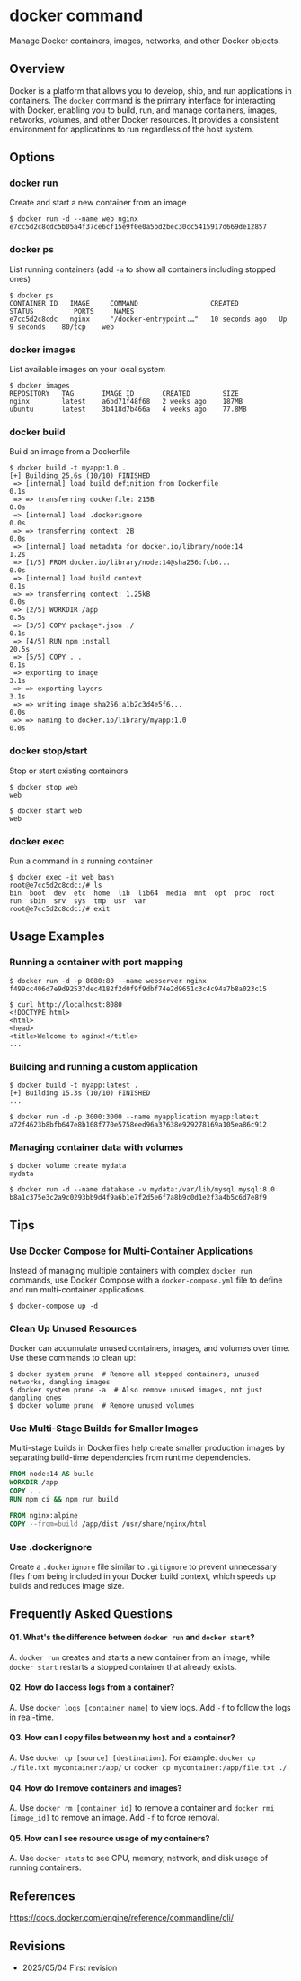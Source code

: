 # docker command

Manage Docker containers, images, networks, and other Docker objects.

## Overview

Docker is a platform that allows you to develop, ship, and run applications in containers. The `docker` command is the primary interface for interacting with Docker, enabling you to build, run, and manage containers, images, networks, volumes, and other Docker resources. It provides a consistent environment for applications to run regardless of the host system.

## Options

### **docker run**

Create and start a new container from an image

```console
$ docker run -d --name web nginx
e7cc5d2c8cdc5b05a4f37ce6cf15e9f0e0a5bd2bec30cc5415917d669de12857
```

### **docker ps**

List running containers (add `-a` to show all containers including stopped ones)

```console
$ docker ps
CONTAINER ID   IMAGE     COMMAND                  CREATED          STATUS          PORTS     NAMES
e7cc5d2c8cdc   nginx     "/docker-entrypoint.…"   10 seconds ago   Up 9 seconds    80/tcp    web
```

### **docker images**

List available images on your local system

```console
$ docker images
REPOSITORY   TAG       IMAGE ID       CREATED        SIZE
nginx        latest    a6bd71f48f68   2 weeks ago    187MB
ubuntu       latest    3b418d7b466a   4 weeks ago    77.8MB
```

### **docker build**

Build an image from a Dockerfile

```console
$ docker build -t myapp:1.0 .
[+] Building 25.6s (10/10) FINISHED
 => [internal] load build definition from Dockerfile                       0.1s
 => => transferring dockerfile: 215B                                       0.0s
 => [internal] load .dockerignore                                          0.0s
 => => transferring context: 2B                                            0.0s
 => [internal] load metadata for docker.io/library/node:14                 1.2s
 => [1/5] FROM docker.io/library/node:14@sha256:fcb6...                    0.0s
 => [internal] load build context                                          0.1s
 => => transferring context: 1.25kB                                        0.0s
 => [2/5] WORKDIR /app                                                     0.5s
 => [3/5] COPY package*.json ./                                            0.1s
 => [4/5] RUN npm install                                                 20.5s
 => [5/5] COPY . .                                                         0.1s
 => exporting to image                                                     3.1s
 => => exporting layers                                                    3.1s
 => => writing image sha256:a1b2c3d4e5f6...                                0.0s
 => => naming to docker.io/library/myapp:1.0                               0.0s
```

### **docker stop/start**

Stop or start existing containers

```console
$ docker stop web
web

$ docker start web
web
```

### **docker exec**

Run a command in a running container

```console
$ docker exec -it web bash
root@e7cc5d2c8cdc:/# ls
bin  boot  dev  etc  home  lib  lib64  media  mnt  opt  proc  root  run  sbin  srv  sys  tmp  usr  var
root@e7cc5d2c8cdc:/# exit
```

## Usage Examples

### Running a container with port mapping

```console
$ docker run -d -p 8080:80 --name webserver nginx
f499cc406d7e9d92537dec4182f2d0f9f9dbf74e2d9651c3c4c94a7b8a023c15

$ curl http://localhost:8080
<!DOCTYPE html>
<html>
<head>
<title>Welcome to nginx!</title>
...
```

### Building and running a custom application

```console
$ docker build -t myapp:latest .
[+] Building 15.3s (10/10) FINISHED
...

$ docker run -d -p 3000:3000 --name myapplication myapp:latest
a72f4623b8bfb647e8b108f770e5758eed96a37638e929278169a105ea86c912
```

### Managing container data with volumes

```console
$ docker volume create mydata
mydata

$ docker run -d --name database -v mydata:/var/lib/mysql mysql:8.0
b8a1c375e3c2a9c0293bb9d4f9a6b1e7f2d5e6f7a8b9c0d1e2f3a4b5c6d7e8f9
```

## Tips

### Use Docker Compose for Multi-Container Applications

Instead of managing multiple containers with complex `docker run` commands, use Docker Compose with a `docker-compose.yml` file to define and run multi-container applications.

```console
$ docker-compose up -d
```

### Clean Up Unused Resources

Docker can accumulate unused containers, images, and volumes over time. Use these commands to clean up:

```console
$ docker system prune  # Remove all stopped containers, unused networks, dangling images
$ docker system prune -a  # Also remove unused images, not just dangling ones
$ docker volume prune  # Remove unused volumes
```

### Use Multi-Stage Builds for Smaller Images

Multi-stage builds in Dockerfiles help create smaller production images by separating build-time dependencies from runtime dependencies.

```dockerfile
FROM node:14 AS build
WORKDIR /app
COPY . .
RUN npm ci && npm run build

FROM nginx:alpine
COPY --from=build /app/dist /usr/share/nginx/html
```

### Use .dockerignore

Create a `.dockerignore` file similar to `.gitignore` to prevent unnecessary files from being included in your Docker build context, which speeds up builds and reduces image size.

## Frequently Asked Questions

#### Q1. What's the difference between `docker run` and `docker start`?
A. `docker run` creates and starts a new container from an image, while `docker start` restarts a stopped container that already exists.

#### Q2. How do I access logs from a container?
A. Use `docker logs [container_name]` to view logs. Add `-f` to follow the logs in real-time.

#### Q3. How can I copy files between my host and a container?
A. Use `docker cp [source] [destination]`. For example: `docker cp ./file.txt mycontainer:/app/` or `docker cp mycontainer:/app/file.txt ./`.

#### Q4. How do I remove containers and images?
A. Use `docker rm [container_id]` to remove a container and `docker rmi [image_id]` to remove an image. Add `-f` to force removal.

#### Q5. How can I see resource usage of my containers?
A. Use `docker stats` to see CPU, memory, network, and disk usage of running containers.

## References

https://docs.docker.com/engine/reference/commandline/cli/

## Revisions

- 2025/05/04 First revision